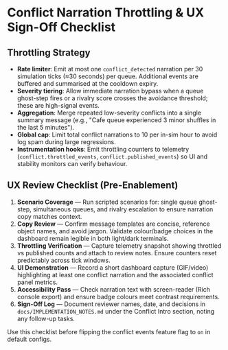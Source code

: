 # Conflict Narration Throttling & UX Sign-Off Checklist

## Throttling Strategy
- **Rate limiter**: Emit at most one `conflict_detected` narration per 30 simulation ticks (≈30 seconds) per queue. Additional events are buffered and summarised at the cooldown expiry.
- **Severity tiering**: Allow immediate narration bypass when a queue ghost-step fires or a rivalry score crosses the avoidance threshold; these are high-signal events.
- **Aggregation**: Merge repeated low-severity conflicts into a single summary message (e.g., "Cafe queue experienced 3 minor shuffles in the last 5 minutes").
- **Global cap**: Limit total conflict narrations to 10 per in-sim hour to avoid log spam during large regressions.
- **Instrumentation hooks**: Emit throttling counters to telemetry (`conflict.throttled_events`, `conflict.published_events`) so UI and stability monitors can verify behaviour.

## UX Review Checklist (Pre-Enablement)
1. **Scenario Coverage** — Run scripted scenarios for: single queue ghost-step, simultaneous queues, and rivalry escalation to ensure narration copy matches context.
2. **Copy Review** — Confirm message templates are concise, reference object names, and avoid jargon. Validate colour/badge choices in the dashboard remain legible in both light/dark terminals.
3. **Throttling Verification** — Capture telemetry snapshot showing throttled vs published counts and attach to review notes. Ensure counters reset predictably across tick windows.
4. **UI Demonstration** — Record a short dashboard capture (GIF/video) highlighting at least one conflict narration and the associated conflict panel metrics.
5. **Accessibility Pass** — Check narration text with screen-reader (Rich console export) and ensure badge colours meet contrast requirements.
6. **Sign-Off Log** — Document reviewer names, date, and decisions in `docs/IMPLEMENTATION_NOTES.md` under the Conflict Intro section, noting any follow-up tasks.

Use this checklist before flipping the conflict events feature flag to `on` in default configs.
